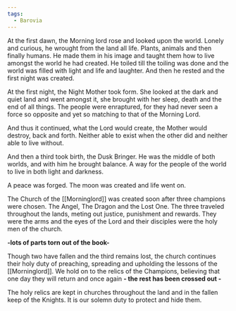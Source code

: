 ```yaml
---
tags:
  - Barovia
---
```


At the first dawn, the Morning lord rose and looked upon the world. Lonely and curious, he wrought from the land all life. Plants, animals and then finally humans. He made them in his image and taught them how to live amongst the world he had created. He toiled till the toiling was done and the world was filled with light and life and laughter. And then he rested and the first night was created. 

At the first night, the Night Mother took form. She looked at the dark and quiet land and went amongst it, she brought with her sleep, death and the end of all things. The people were enraptured, for they had never seen a force so opposite and yet so matching to that of the Morning Lord. 

And thus it continued, what the Lord would create, the Mother would destroy, back and forth. Neither able to exist when the other did and neither able to live without. 

And then a third took birth, the Dusk Bringer. He was the middle of both worlds, and with him he brought balance. A way for the people of the world to live in both light and darkness. 

A peace was forged. The moon was created and life went on. 

The Church of the [[Morninglord]] was created soon after three champions were chosen. The Angel, The Dragon and the Lost One. The three traveled throughout the lands, meting out justice, punishment and rewards. They were the arms and the eyes of the Lord and their disciples were the holy men of the church. 

**-lots of parts torn out of the book-** 

Though two have fallen and the third remains lost, the church continues their holy duty of preaching, spreading and upholding the lessons of the [[Morninglord]]. We hold on to the relics of the Champions, believing that one day they will return and once again **- the rest has been crossed out -** 

The holy relics are kept in churches throughout the land and in the fallen keep of the Knights. It is our solemn duty to protect and hide them.